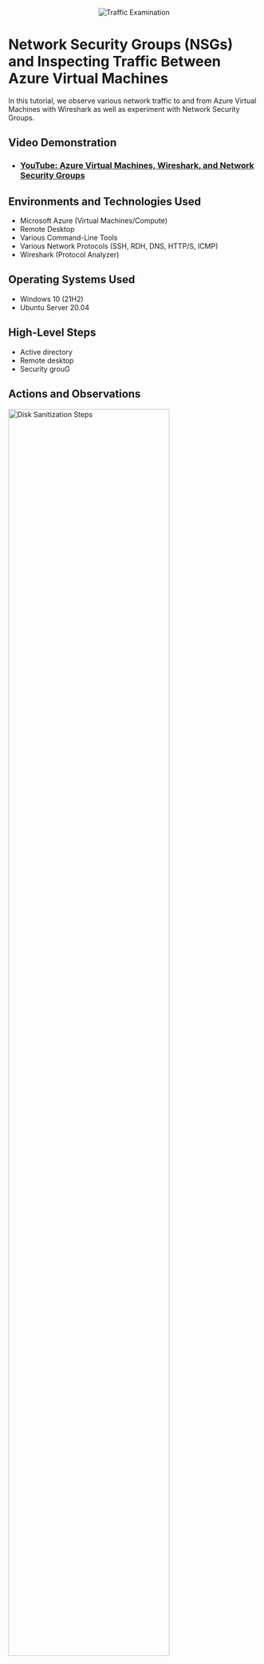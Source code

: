 <p align="center">
<img src="https://i.imgur.com/Ua7udoS.png" alt="Traffic Examination"/>
</p>

<h1>Network Security Groups (NSGs) and Inspecting Traffic Between Azure Virtual Machines</h1>
In this tutorial, we observe various network traffic to and from Azure Virtual Machines with Wireshark as well as experiment with Network Security Groups. <br />


<h2>Video Demonstration</h2>

- ### [YouTube: Azure Virtual Machines, Wireshark, and Network Security Groups](https://www.youtube.com)

<h2>Environments and Technologies Used</h2>

- Microsoft Azure (Virtual Machines/Compute)
- Remote Desktop
- Various Command-Line Tools
- Various Network Protocols (SSH, RDH, DNS, HTTP/S, ICMP)
- Wireshark (Protocol Analyzer)

<h2>Operating Systems Used </h2>

- Windows 10 (21H2)
- Ubuntu Server 20.04

<h2>High-Level Steps</h2>

- Active directory
- Remote desktop
- Security grouG


<h2>Actions and Observations</h2>

<p>
<img src="https://i.imgur.com/EFwxtwO.png" height="80%" width="80%" alt="Disk Sanitization Steps"/>
</p>
<p>
Open remote desktop log in as DC-1 as your domain admin account and create sample file shares with various permissions</p>
<br />

<p>
<img src="https://i.imgur.com/2HMSh0Z.png" height="80%" width="80%" alt="Disk Sanitization Steps"/>
</p>
<p>
</p>Create "accountants" security group, to DC-1 in active directory set following permissions in accounting folder created 

<br />

<p>
<img src="https://i.imgur.com/ZJsa54u.png" height="80%" width="80%" alt="Disk Sanitization Steps"/>
</p>
<p>
</p>On DC-1 make following user a member of the "accountants" security group
<br />
